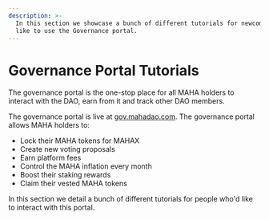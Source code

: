 ```yaml
---
description: >-
  In this section we showcase a bunch of different tutorials for newcomers who'd
  like to use the Governance portal.
---
```


# Governance Portal Tutorials

The governance portal is the one-stop place for all MAHA holders to interact with the DAO, earn from it and track other DAO members.

The governance portal is live at [gov.mahadao.com](https://gov.mahadao.com). The governance portal allows MAHA holders to:

* Lock their MAHA tokens for MAHAX
* Create new voting proposals 
* Earn platform fees
* Control the MAHA inflation every month
* Boost their staking rewards
* Claim their vested MAHA tokens

In this section we detail a bunch of different tutorials for people who'd like to interact with this portal.



 

